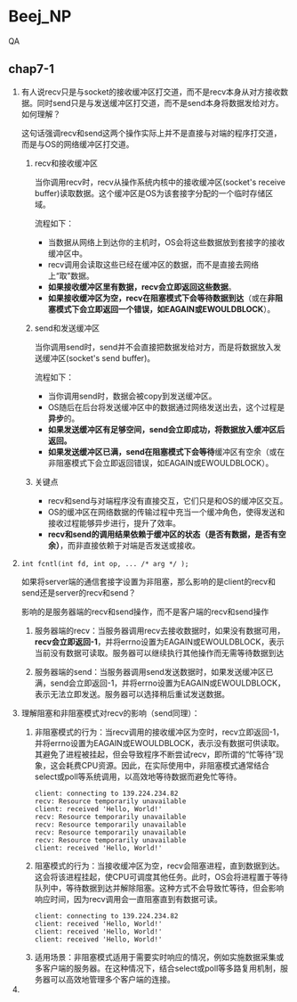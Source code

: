 # Beej_NP

QA

## chap7-1
1. 有人说recv只是与socket的接收缓冲区打交道，而不是recv本身从对方接收数据。同时send只是与发送缓冲区打交道，而不是send本身将数据发给对方。如何理解？

    这句话强调recv和send这两个操作实际上并不是直接与对端的程序打交道，而是与OS的网络缓冲区打交道。
    1. recv和接收缓冲区
    
        当你调用recv时，recv从操作系统内核中的接收缓冲区(socket's receive buffer)读取数据。这个缓冲区是OS为该套接字分配的一个临时存储区域。

        流程如下：
        - 当数据从网络上到达你的主机时，OS会将这些数据放到套接字的接收缓冲区中。
        - recv调用会读取这些已经在缓冲区的数据，而不是直接去网络上“取”数据。
        - **如果接收缓冲区里有数据，recv会立即返回这些数据**。
        - **如果接收缓冲区为空，recv在阻塞模式下会等待数据到达**（或在**非阻塞模式下会立即返回一个错误，如EAGAIN或EWOULDBLOCK**）。

    2. send和发送缓冲区

        当你调用send时，send并不会直接把数据发给对方，而是将数据放入发送缓冲区(socket's send buffer)。

        流程如下：
        - 当你调用send时，数据会被copy到发送缓冲区。
        - OS随后在后台将发送缓冲区中的数据通过网络发送出去，这个过程是**异步**的。
        - **如果发送缓冲区有足够空间，send会立即成功，将数据放入缓冲区后返回。**
        - **如果发送缓冲区已满，send在阻塞模式下会等待**缓冲区有空余（或在非阻塞模式下会立即返回错误，如EAGAIN或EWOULDBLOCK）。

    3. 关键点
        - recv和send与对端程序没有直接交互，它们只是和OS的缓冲区交互。
        - OS的缓冲区在网络数据的传输过程中充当一个缓冲角色，使得发送和接收过程能够异步进行，提升了效率。
        - **recv和send的调用结果依赖于缓冲区的状态（是否有数据，是否有空余）**，而非直接依赖于对端是否发送或接收。
2. `int fcntl(int fd, int op, ... /* arg */ );`
        
    如果将server端的通信套接字设置为非阻塞，那么影响的是client的recv和send还是server的recv和send？
        
    影响的是服务器端的recv和send操作，而不是客户端的recv和send操作
    1. 服务器端的recv：当服务器调用recv去接收数据时，如果没有数据可用，**recv会立即返回-1**，并将errno设置为EAGAIN或EWOULDBLOCK，表示当前没有数据可读取。服务器可以继续执行其他操作而无需等待数据到达

    2. 服务器端的send：当服务器调用send发送数据时，如果发送缓冲区已满，send会立即返回-1，并将errno设置为EAGAIN或EWOULDBLOCK，表示无法立即发送。服务器可以选择稍后重试发送数据。

3. 理解阻塞和非阻塞模式对recv的影响（send同理）：
    1. 非阻塞模式的行为：当recv调用的接收缓冲区为空时，recv立即返回-1，并将errno设置为EAGAIN或EWOULDBLOCK，表示没有数据可供读取。其避免了进程被挂起，但会导致程序不断尝试recv，即所谓的“忙等待”现象，这会耗费CPU资源。因此，在实际使用中，非阻塞模式通常结合select或poll等系统调用，以高效地等待数据而避免忙等待。
        ```shell
        client: connecting to 139.224.234.82
        recv: Resource temporarily unavailable
        client: received 'Hello, World!'
        recv: Resource temporarily unavailable
        recv: Resource temporarily unavailable
        recv: Resource temporarily unavailable
        recv: Resource temporarily unavailable
        client: received 'Hello, World!'
        ```
    2. 阻塞模式的行为：当接收缓冲区为空，recv会阻塞进程，直到数据到达。这会将该进程挂起，使CPU可调度其他任务。此时，OS会将进程置于等待队列中，等待数据到达并解除阻塞。这种方式不会导致忙等待，但会影响响应时间，因为recv调用会一直阻塞直到有数据可读。
        ```shell
        client: connecting to 139.224.234.82
        client: received 'Hello, World!'
        client: received 'Hello, World!'
        client: received 'Hello, World!'
        ```
    3. 适用场景：非阻塞模式适用于需要实时响应的情况，例如实施数据采集或多客户端的服务器。在这种情况下，结合select或poll等多路复用机制，服务器可以高效地管理多个客户端的连接。

4. 